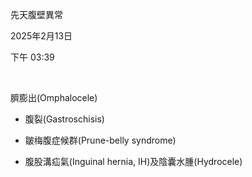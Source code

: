 先天腹壁異常

2025年2月13日

下午 03:39

 

臍膨出(Omphalocele)

- 腹裂(Gastroschisis)

- 皺梅腹症候群(Prune-belly syndrome)

- 腹股溝疝氣(Inguinal hernia, IH)及陰囊水腫(Hydrocele)
